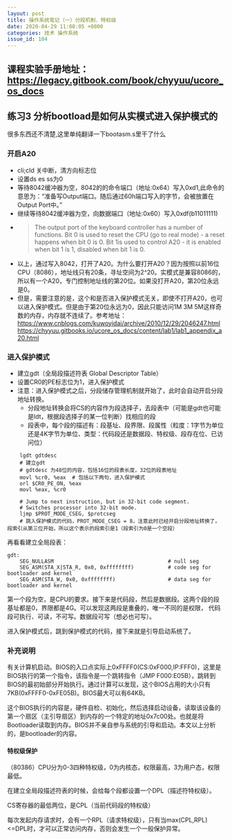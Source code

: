 ```yaml
---
layout: post
title: 操作系统笔记（一）分段机制、特权级
date: 2020-04-29 11:08:05 +0800
categories: 技术 操作系统
issue_id: 104
---
```


## 课程实验手册地址：https://legacy.gitbook.com/book/chyyuu/ucore_os_docs

## 练习3 分析bootload是如何从实模式进入保护模式的

很多东西还不清楚,这里单纯翻译一下bootasm.s里干了什么

### 开启A20

- cli;cld   关中断，清方向标志位
- 设置ds es ss为0
- 等待8042缓冲器为空，8042的的命令端口（地址:0x64）写入0xd1,此命令的意思为：“准备写Output端口。随后通过60h端口写入的字节，会被放置在Output Port中。”
- 继续等待8042缓冲器为空，向数据端口（地址:0x60）写入0xdf(b11011111)
- >    The output port of the keyboard controller has a number of functions.
    Bit 0 is used to reset the CPU (go to real mode) - a reset happens when bit 0 is 0.
   Bit 1is used to control A20 - it is enabled when bit 1 is 1, disabled when bit 1 is 0.
- 以上，通过写入8042，打开了A20。为什么要打开A20？因为按照以前16位CPU（8086），地址线只有20条，寻址空间为2^20。实模式是兼容8086的，所以有一个A20，专门控制地址线的第20位。如果没打开A20，第20位永远是0。
- 但是，需要注意的是，这个和是否进入保护模式无关，即使不打开A20，也可以进入保护模式。但是由于第20位永远为0，因此只能访问1M 3M 5M这样奇数的内存，内存就不连续了。参考地址：https://www.cnblogs.com/kuwoyidai/archive/2010/12/29/2046247.html    
https://chyyuu.gitbooks.io/ucore_os_docs/content/lab1/lab1_appendix_a20.html
  
### 进入保护模式

- 建立gdt（全局段描述符表 Global Descriptor Table）
- 设置CR0的PE标志位为1，进入保护模式
- 注意：进入保护模式之后，分段储存管理机制就开始了，此时会自动开启分段地址转换。
  - 分段地址转换会将CS的内容作为段选择子，去段表中（可能是gdt也可能是ldt，根据段选择子的某一位判断）找相应的段
  - 段表中，每个段的描述有：段基址、段界限、段属性（粒度：1字节为单位还是4K字节为单位、类型：代码段还是数据段、特权级、段存在位、已访问位）
  
```ASM
    lgdt gdtdesc
    # 建立gdt
    # gdtdesc 为48位的内容，包括16位的段表长度，32位的段表地址
    movl %cr0, %eax  # 包括以下两句，进入保护模式
    orl $CR0_PE_ON, %eax
    movl %eax, %cr0

    # Jump to next instruction, but in 32-bit code segment.
    # Switches processor into 32-bit mode.
    ljmp $PROT_MODE_CSEG, $protcseg
    # 跳入保护模式的代码，PROT_MODE_CSEG = 8，注意此时已经开启分段地址转换了，段索引从第三位开始，所以这个表示的段索引是1（段索引为0是一个空段）
```

再看看建立全局段表：

```ASM
gdt:
    SEG_NULLASM                                     # null seg
    SEG_ASM(STA_X|STA_R, 0x0, 0xffffffff)           # code seg for bootloader and kernel
    SEG_ASM(STA_W, 0x0, 0xffffffff)                 # data seg for bootloader and kernel
```

第一个段为空，是CPU的要求。接下来是代码段，然后是数据段。这两个段的段基址都是0，界限都是4G。可以发现这两段是重叠的，唯一不同的是权限，
代码段可执行、可读，不可写。数据段可写（想必也可写）。

进入保护模式后，跳到保护模式的代码，接下来就是引导启动系统了。

### 补充说明

有关计算机启动。BIOS的入口点实际上0xFFFF0(CS:0xF000,IP:FFF0)，这里是BIOS执行的第一个指令，该指令是一个跳转指令（JMP F000:E05B），跳转到
BIOS的最初始部分开始执行。通过计算可以发现，这个BIOS占用的大小只有7KB(0xFFFF0-0xFE05B)。BIOS最大可以有64KB。

这个BIOS执行的内容是，硬件自检、初始化，然后选择启动设备，读取该设备的第一个扇区（主引导扇区）到内存的一个特定的地址0x7c00处。也就是将Bootloader读取到内存。BIOS并不亲自参与系统的引导和启动。本文以上分析的，是bootloader的内容。

#### 特权级保护

（80386）CPU分为0-3四种特权级，0为内核态，权限最高，3为用户态，权限最低。

在建立全局段描述符表的时候，会给每个段都设置一个DPL（描述符特权级）。

CS寄存器的最低两位，是CPL（当前代码段的特权级）

每次发起内存请求时，会有一个RPL（请求特权级），只有当max(CPL,RPL)<=DPL时，才可以正常访问内存，否则会发生一个一般保护异常。

